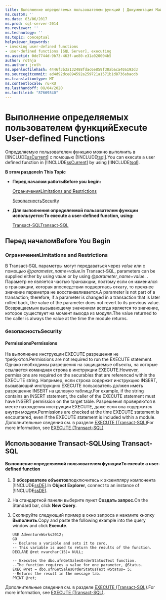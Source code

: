 ```yaml
---
title: Выполнение определяемых пользователем функций | Документация Майкрософт
ms.custom: ''
ms.date: 03/06/2017
ms.prod: sql-server-2014
ms.reviewer: ''
ms.technology: ''
ms.topic: conceptual
helpviewer_keywords:
- invoking user-defined functions
- user-defined functions [SQL Server], executing
ms.assetid: 0de7744d-9b73-463f-ae80-e31a020004b5
author: rothja
ms.author: jroth
ms.openlocfilehash: 4446f3b3a132488fdac6e859f30abaca40a193d3
ms.sourcegitcommit: ad4d92dce894592a259721a1571b1d8736abacdb
ms.translationtype: MT
ms.contentlocale: ru-RU
ms.lasthandoff: 08/04/2020
ms.locfileid: "87669340"
---
```

# <a name="execute-user-defined-functions"></a><span data-ttu-id="351dc-102">Выполнение определяемых пользователем функций</span><span class="sxs-lookup"><span data-stu-id="351dc-102">Execute User-defined Functions</span></span>
  <span data-ttu-id="351dc-103">Определяемую пользователем функцию можно выполнить в [!INCLUDE[ssCurrent](../../includes/sscurrent-md.md)] с помощью [!INCLUDE[tsql](../../includes/tsql-md.md)].</span><span class="sxs-lookup"><span data-stu-id="351dc-103">You can execute a user defined function in [!INCLUDE[ssCurrent](../../includes/sscurrent-md.md)] by using [!INCLUDE[tsql](../../includes/tsql-md.md)].</span></span>  
  
 <span data-ttu-id="351dc-104">**В этом разделе**</span><span class="sxs-lookup"><span data-stu-id="351dc-104">**In This Topic**</span></span>  
  
-   <span data-ttu-id="351dc-105">**Перед началом работы**</span><span class="sxs-lookup"><span data-stu-id="351dc-105">**Before you begin:**</span></span>  
  
     [<span data-ttu-id="351dc-106">Ограничения</span><span class="sxs-lookup"><span data-stu-id="351dc-106">Limitations and Restrictions</span></span>](#Restrictions)  
  
     [<span data-ttu-id="351dc-107">Безопасность</span><span class="sxs-lookup"><span data-stu-id="351dc-107">Security</span></span>](#Security)  
  
-   <span data-ttu-id="351dc-108">**Для выполнения определяемой пользователем функции используется:**</span><span class="sxs-lookup"><span data-stu-id="351dc-108">**To execute a user-defined function, using:**</span></span>  
  
     [<span data-ttu-id="351dc-109">Transact-SQL</span><span class="sxs-lookup"><span data-stu-id="351dc-109">Transact-SQL</span></span>](#TsqlProcedure)  
  
##  <a name="before-you-begin"></a><a name="BeforeYouBegin"></a> <span data-ttu-id="351dc-110">Перед началом</span><span class="sxs-lookup"><span data-stu-id="351dc-110">Before You Begin</span></span>  
  
###  <a name="limitations-and-restrictions"></a><a name="Restrictions"></a> <span data-ttu-id="351dc-111">Ограничения</span><span class="sxs-lookup"><span data-stu-id="351dc-111">Limitations and Restrictions</span></span>  
 <span data-ttu-id="351dc-112">В Transact-SQL параметры могут передаваться через *value* или с помощью @*parameter_name*=*value.*</span><span class="sxs-lookup"><span data-stu-id="351dc-112">In Transact-SQL, parameters can be supplied either by using *value* or by using @*parameter_name*=*value.*</span></span> <span data-ttu-id="351dc-113">. Параметр не является частью транзакции, поэтому если он изменился в транзакции, которая впоследствии подверглась откату, то прежнее значение параметра не восстанавливается.</span><span class="sxs-lookup"><span data-stu-id="351dc-113">A parameter is not part of a transaction; therefore, if a parameter is changed in a transaction that is later rolled back, the value of the parameter does not revert to its previous value.</span></span> <span data-ttu-id="351dc-114">Возвращаемым вызывающему значением всегда является то значение, которое существует на момент выхода из модуля.</span><span class="sxs-lookup"><span data-stu-id="351dc-114">The value returned to the caller is always the value at the time the module returns.</span></span>  
  
###  <a name="security"></a><a name="Security"></a> <span data-ttu-id="351dc-115">безопасность</span><span class="sxs-lookup"><span data-stu-id="351dc-115">Security</span></span>  
  
####  <a name="permissions"></a><a name="Permissions"></a> <span data-ttu-id="351dc-116">Permissions</span><span class="sxs-lookup"><span data-stu-id="351dc-116">Permissions</span></span>  
 <span data-ttu-id="351dc-117">На выполнение инструкции EXECUTE разрешения не требуются.</span><span class="sxs-lookup"><span data-stu-id="351dc-117">Permissions are not required to run the EXECUTE statement.</span></span> <span data-ttu-id="351dc-118">Однако необходимы разрешения на защищаемые объекты, на которые ссылается командная строка в инструкции EXECUTE.</span><span class="sxs-lookup"><span data-stu-id="351dc-118">However, permissions are required on the securables that are referenced within the EXECUTE string.</span></span> <span data-ttu-id="351dc-119">Например, если строка содержит инструкцию INSERT, вызывающий инструкцию EXECUTE пользователь должен иметь разрешение INSERT на целевую таблицу.</span><span class="sxs-lookup"><span data-stu-id="351dc-119">For example, if the string contains an INSERT statement, the caller of the EXECUTE statement must have INSERT permission on the target table.</span></span> <span data-ttu-id="351dc-120">Разрешения проверяются в месте нахождения инструкции EXECUTE, даже если она содержится внутри модуля.</span><span class="sxs-lookup"><span data-stu-id="351dc-120">Permissions are checked at the time EXECUTE statement is encountered, even if the EXECUTE statement is included within a module.</span></span> <span data-ttu-id="351dc-121">Дополнительные сведения см. в разделе [EXECUTE &#40;Transact-SQL&#41;](/sql/t-sql/language-elements/execute-transact-sql)</span><span class="sxs-lookup"><span data-stu-id="351dc-121">For more information, see [EXECUTE &#40;Transact-SQL&#41;](/sql/t-sql/language-elements/execute-transact-sql)</span></span>  
  
##  <a name="using-transact-sql"></a><a name="TsqlProcedure"></a> <span data-ttu-id="351dc-122">Использование Transact-SQL</span><span class="sxs-lookup"><span data-stu-id="351dc-122">Using Transact-SQL</span></span>  
  
#### <a name="to-execute-a-user-defined-function"></a><span data-ttu-id="351dc-123">Выполнение определяемой пользователем функции</span><span class="sxs-lookup"><span data-stu-id="351dc-123">To execute a user-defined function</span></span>  
  
1.  <span data-ttu-id="351dc-124">В **обозревателе объектов**подключитесь к экземпляру компонента [!INCLUDE[ssDE](../../includes/ssde-md.md)].</span><span class="sxs-lookup"><span data-stu-id="351dc-124">In **Object Explorer**, connect to an instance of [!INCLUDE[ssDE](../../includes/ssde-md.md)].</span></span>  
  
2.  <span data-ttu-id="351dc-125">На стандартной панели выберите пункт **Создать запрос**.</span><span class="sxs-lookup"><span data-stu-id="351dc-125">On the Standard bar, click **New Query**.</span></span>  
  
3.  <span data-ttu-id="351dc-126">Скопируйте следующий пример в окно запроса и нажмите кнопку **Выполнить**.</span><span class="sxs-lookup"><span data-stu-id="351dc-126">Copy and paste the following example into the query window and click **Execute**.</span></span>  
  
    ```  
    USE AdventureWorks2012;  
    GO  
    -- Declares a variable and sets it to zero.  
    -- This variable is used to return the results of the function.  
    DECLARE @ret nvarchar(15)= NULL;   
  
    -- Executes the dbo.ufnGetSalesOrderStatusText function.  
    --The function requires a value for one parameter, @Status.   
    EXEC @ret = dbo.ufnGetSalesOrderStatusText @Status= 5;   
    --Returns the result in the message tab.  
    PRINT @ret;  
    ```  
  
 <span data-ttu-id="351dc-127">Дополнительные сведения см. в разделе [EXECUTE (Transact-SQL)](/sql/t-sql/language-elements/execute-transact-sql).</span><span class="sxs-lookup"><span data-stu-id="351dc-127">For more information, see [EXECUTE &#40;Transact-SQL&#41;](/sql/t-sql/language-elements/execute-transact-sql).</span></span>  
  
  
